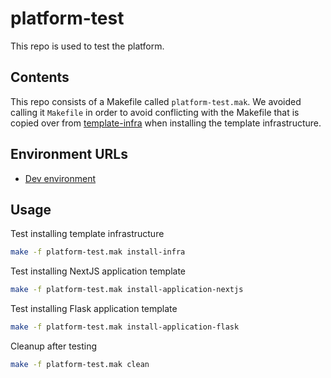 # platform-test

This repo is used to test the platform.

## Contents

This repo consists of a Makefile called `platform-test.mak`. We avoided calling it `Makefile` in order to avoid conflicting with the Makefile that is copied over from [template-infra](https://github.com/navapbc/template-infra) when installing the template infrastructure.

## Environment URLs

* [Dev environment](http://app-dev-2068097977.us-east-1.elb.amazonaws.com/)

## Usage

Test installing template infrastructure

```bash
make -f platform-test.mak install-infra
```

Test installing NextJS application template

```bash
make -f platform-test.mak install-application-nextjs
```

Test installing Flask application template

```bash
make -f platform-test.mak install-application-flask
```

Cleanup after testing

```bash
make -f platform-test.mak clean
```
